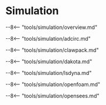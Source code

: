 # Simulation

--8<-- "tools/simulation/overview.md"

--8<-- "tools/simulation/adcirc.md"

--8<-- "tools/simulation/clawpack.md"

--8<-- "tools/simulation/dakota.md"

--8<-- "tools/simulation/lsdyna.md"

--8<-- "tools/simulation/openfoam.md"

--8<-- "tools/simulation/opensees.md"
